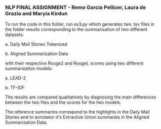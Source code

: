 ### NLP FINAL ASSIGNMENT - Remo Garcia Pellicer, Laura de Grazia and Maryia Kirdun ###

To run the code in this folder, run ex3.py
which generates two .tsv files in the folder results
corresponding to the summarisation of two different datasets:


a. Daily Mail Stories Tokenized

b. Aligned Summarization Data


with their respective Rouge2 and RougeL scores
using two different summarization models:


a. LEAD-2

b. TF-IDF


The results are compared qualitatively
by diagnosing the main differences between the two files
and the scores for the two models.

The reference summaries correspond to the highlights in the Daily Mail Stories
and to annotator d's Extractive Union summaries in the Aligned Summarization Data.